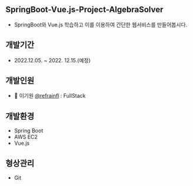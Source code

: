 ## SpringBoot-Vue.js-Project-AlgebraSolver 
- SpringBoot와 Vue.js 학습하고 이를 이용하여 간단한 웹서비스를 만들어봅시다.


## 개발기간
- 2022.12.05. ~ 2022. 12.15.(예정)


## 개발인원
- 👤 이기원 [@refrainfl](https://github.com/refrainfl) : FullStack


## 개발환경
   - Spring Boot
   - AWS EC2
   - Vue.js
    
## 형상관리
- Git
